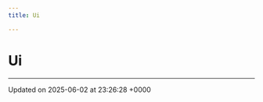 ```yaml
---
title: Ui

---
```


# Ui








-------------------------------

Updated on 2025-06-02 at 23:26:28 +0000